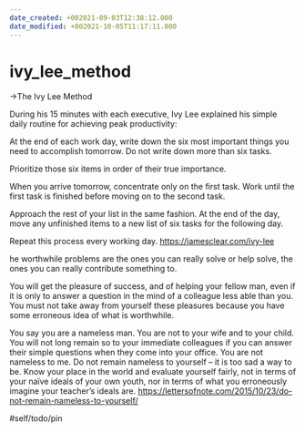 ```yaml
---
date_created: +002021-09-03T12:38:12.000
date_modified: +002021-10-05T11:17:11.000
---
```


# ivy_lee_method

->The Ivy Lee Method

During his 15 minutes with each executive, Ivy Lee explained his simple daily routine for achieving peak productivity:

At the end of each work day, write down the six most important things you need to accomplish tomorrow. Do not write down more than six tasks.

Prioritize those six items in order of their true importance.

When you arrive tomorrow, concentrate only on the first task. Work until the first task is finished before moving on to the second task.

Approach the rest of your list in the same fashion. At the end of the day, move any unfinished items to a new list of six tasks for the following day.

Repeat this process every working day. https://jamesclear.com/ivy-lee

he worthwhile problems are the ones you can really solve or help solve, the ones you can really contribute something to.

 You will get the pleasure of success, and of helping your fellow man, even if it is only to answer a question in the mind of a colleague less able than you. You must not take away from yourself these pleasures because you have some erroneous idea of what is worthwhile.

You say you are a nameless man. You are not to your wife and to your child. You will not long remain so to your immediate colleagues if you can answer their simple questions when they come into your office. You are not nameless to me. Do not remain nameless to yourself – it is too sad a way to be. Know your place in the world and evaluate yourself fairly, not in terms of your naïve ideals of your own youth, nor in terms of what you erroneously imagine your teacher’s ideals are. https://lettersofnote.com/2015/10/23/do-not-remain-nameless-to-yourself/

#self/todo/pin
